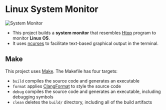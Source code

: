 # Linux System Monitor

![System Monitor](images/monitor.png)

- This project builds a **system monitor** that resembles [Htop](https://en.wikipedia.org/wiki/Htop) program to monitor **Linux OS**.
- It uses [ncurses](https://www.gnu.org/software/ncurses/) to facilitate text-based graphical output in the terminal. 

## Make
This project uses [Make](https://www.gnu.org/software/make/). The Makefile has four targets:
* `build` compiles the source code and generates an executable
* `format` applies [ClangFormat](https://clang.llvm.org/docs/ClangFormat.html) to style the source code
* `debug` compiles the source code and generates an executable, including debugging symbols
* `clean` deletes the `build/` directory, including all of the build artifacts
